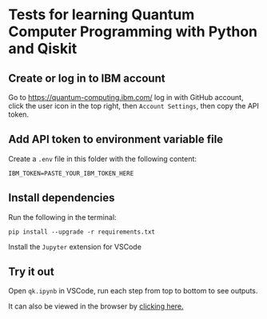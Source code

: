 # Tests for learning Quantum Computer Programming with Python and Qiskit

## Create or log in to IBM account
Go to https://quantum-computing.ibm.com/ log in with GitHub account, click the user icon in the top right, then ``Account Settings``, then copy the API token.

## Add API token to environment variable file
Create a ``.env`` file in this folder with the following content:

```
IBM_TOKEN=PASTE_YOUR_IBM_TOKEN_HERE
```

## Install dependencies

Run the following in the terminal:

```
pip install --upgrade -r requirements.txt
```

Install the ``Jupyter`` extension for VSCode

## Try it out

Open ``qk.ipynb`` in VSCode, run each step from top to bottom to see outputs.

It can also be viewed in the browser by [clicking here.](https://github.com/Josh-XT/Quantum/blob/main/qk.ipynb)